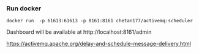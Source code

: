 ### Run docker

```
docker run  -p 61613:61613 -p 8161:8161 chetan177/activemq:scheduler
```

Dashboard will be available at http://localhost:8161/admin


https://activemq.apache.org/delay-and-schedule-message-delivery.html